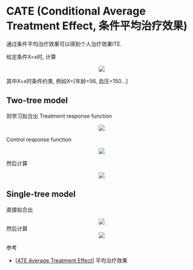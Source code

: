 # CATE (Conditional Average Treatment Effect, 条件平均治疗效果)

通过条件平均治疗效果可以得到个人治疗效果ITE. 

给定条件X=x时, 计算
<!-- $$
E[Y_i(1)-Y_i(0)|X=x]
$$ --> 

<div align="center"><img src="https://render.githubusercontent.com/render/math?math=E%5BY_i(1)-Y_i(0)%7CX%3Dx%5D"></div>

其中X=x时条件约束, 例如X=[年龄=56, 血压=150...]

## Two-tree model
则学习拟合出
Treatment response function
<!-- $$
\hat \mu_1 (x) = E[Y_i|W_i=1,X=x] 
$$ --> 

<div align="center"><img src="https://render.githubusercontent.com/render/math?math=%5Chat%20%5Cmu_1%20(x)%20%3D%20E%5BY_i%7CW_i%3D1%2CX%3Dx%5D%20"></div>

Control response function
<!-- $$
\hat \mu_0 (x) = E[Y_i|W_i=0,X=x] 
$$ --> 

<div align="center"><img src="https://render.githubusercontent.com/render/math?math=%5Chat%20%5Cmu_0%20(x)%20%3D%20E%5BY_i%7CW_i%3D0%2CX%3Dx%5D%20"></div>

然后计算
<!-- $$
\hat \mu_1 (x)-\hat \mu_0 (x)
$$ --> 

<div align="center"><img src="https://render.githubusercontent.com/render/math?math=%5Chat%20%5Cmu_1%20(x)-%5Chat%20%5Cmu_0%20(x)"></div>

## Single-tree model
直接拟合出
<!-- $$
\hat \mu (x,w) = E[Y_i|W_i=w,X=x] 
$$ --> 

<div align="center"><img src="https://render.githubusercontent.com/render/math?math=%5Chat%20%5Cmu%20(x%2Cw)%20%3D%20E%5BY_i%7CW_i%3Dw%2CX%3Dx%5D%20"></div>
然后计算
<!-- $$
\hat \mu (x,1)-\hat \mu (x,0)
$$ --> 

<div align="center"><img src="https://render.githubusercontent.com/render/math?math=%5Chat%20%5Cmu%20(x%2C1)-%5Chat%20%5Cmu%20(x%2C0)"></div>

参考

- [[ATE Average Treatment Effect]] 平均治疗效果

[//begin]: # "Autogenerated link references for markdown compatibility"
[ATE Average Treatment Effect]: ate-average-treatment-effect "ATE Average Treatment Effect"
[//end]: # "Autogenerated link references"